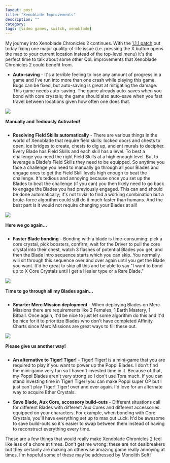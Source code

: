 ```yaml
---
layout: post
title: "Xenoblade Improvements"
description: ""
category: 
tags: [video games, switch, xenoblade]
---
```


My journey into Xenoblade Chronicles 2 continues. With the [1.1.1 patch][1] out today fixing one major quality-of-life issue (i.e. pressing the X button opens the map to your current location instead of the top-level menu) it's the perfect time to talk about some other QoL improvements that Xenoblade Chronicles 2 could benefit from.

* **Auto-saving** - It's a terrible feeling to lose any amount of progress in a game and I've run into more than one crash while playing this game. Bugs can be fixed, but auto-saving is great at mitigating the damage. This game needs auto-saving. The game already auto-saves when you bond with core crystals; the game should also auto-save when you fast travel between locations given how often one does that.

<div>
	<img class="rounded-corners" style="max-width: 700px; border: 1px;" src="{{ site.images2017 }}/12-22/field-skills.jpg"/>
	<p class="caption-text" style="line-height: 1.5em; margin-bottom: 24px;"><strong>Manually and Tediously Activated!</strong></p>
</div>

* **Resolving Field Skills automatically** - There are various things in the world of Xenoblade that require field skills: locked doors and chests to open, ice bridges to create, chests to dig up, ancient murals to decipher. Every Blade has Field Skills and each skill has a level. To best a challenge you need the right Field Skills at a high enough level. But to leverage a Blade's Field Skills they need to be equipped. So anytime you face a challenge you need to manually go through all your Blades and engage ones to get the Field Skill levels high enough to beat the challenge. It's tedious and annoying because once you set up the Blades to beat the challenge (if you can) you then likely need to go back to engage the Blades you had previously engaged. This can and should be done automatically; it's not trivial to find a working combination but a brute-force algorithm could still do it much faster than humans. And the best part is it would not require changing your Blades at all!

<div>
	<img class="rounded-corners" style="max-width: 700px; border: 1px;" src="{{ site.images2017 }}/12-22/bonding.jpg"/>
	<p class="caption-text" style="line-height: 1.5em; margin-bottom: 24px;"><strong>Here we go again...</strong></p>
</div>

* **Faster Blade bonding** - Bonding with a blade is time-consuming: pick a core crystal, pick boosters, confirm, wait for the Driver to pull the core crystal into their chest, watch 3 flashes of potential Blades you get, and then the Blade intro sequence starts which you can skip. You normally will sit through this sequence over and over again until you get the Blade you want. It'd be great to skip all this and be able to say "I want to bond up to X Core Crystals until I get a Healer type or a Rare Blade."

<div>
	<img class="rounded-corners" style="max-width: 700px; border: 1px;" src="{{ site.images2017 }}/12-22/merc.jpg"/>
	<p class="caption-text" style="line-height: 1.5em; margin-bottom: 24px;"><strong>Time to go through all my Blades again...</strong></p>
</div>

* **Smarter Merc Mission deployment** - When deploying Blades on Merc Missions there are requirements like 2 Females, 1 Earth Mastery, 1 Bitball. Once again, it'd be nice to just let some algorithm do this and it'd be nice for it to prioritize Blades who don't have completed Affinity Charts since Merc Missions are great ways to fill these out.

<div>
	<img class="rounded-corners" style="max-width: 700px; border: 1px;" src="{{ site.images2017 }}/12-22/tiger.jpg"/>
	<p class="caption-text" style="line-height: 1.5em; margin-bottom: 24px;"><strong>Please give us another way!</strong></p>
</div>

* **An alternative to Tiger! Tiger!** - Tiger! Tiger! is a mini-game that you are required to play if you want to power up the Poppi Blades. I don't find the mini-game very fun so I haven't invested time in it. Because of that, my Poppi Blades aren't very strong so I don't use Tora much. If you can stand investing time in Tiger! Tiger! you can make Poppi super OP but I just can't play Tiger! Tiger! over and over again. I'd love for an alternate way to acquire Ether Crystals.

* **Save Blade, Aux Core, accessory build-outs** - Different situations call for different Blades with different Aux Cores and different accessories equipped on your characters. For example, when bonding with Core Crystals, you'll have everything set up to max out Luck. It'd be awesome to save build-outs so it's easier to swap between them instead of having to reconstruct everything every time.

These are a few things that would really make Xenoblade Chronicles 2 feel like less of a chore at times. Don't get me wrong: these are not dealbreakers but they certainly are making an otherwise amazing game really annoying at times. I'm hopeful some of these may be addressed by Monolith Soft! 

[1]: http://nintendoeverything.com/xenoblade-chronicles-2-update-out-now-version-1-1-1/